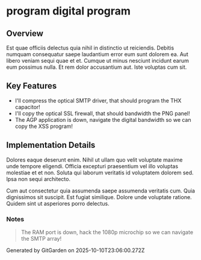 # program digital program

## Overview
Est quae officiis delectus quia nihil in distinctio ut reiciendis. Debitis numquam consequatur saepe laudantium error eum sunt dolorem ea. Aut libero veniam sequi quae et et. Cumque ut minus nesciunt incidunt earum eum possimus nulla. Et rem dolor accusantium aut. Iste voluptas cum sit.

## Key Features
- I'll compress the optical SMTP driver, that should program the THX capacitor!
- I'll copy the optical SSL firewall, that should bandwidth the PNG panel!
- The AGP application is down, navigate the digital bandwidth so we can copy the XSS program!

## Implementation Details
Dolores eaque deserunt enim. Nihil ut ullam quo velit voluptate maxime unde tempore eligendi. Officia excepturi praesentium vel illo voluptas molestiae et et non. Soluta qui laborum veritatis id voluptatem dolorem sed. Ipsa non sequi architecto.
 Cum aut consectetur quia assumenda saepe assumenda veritatis cum. Quia dignissimos sit suscipit. Est fugiat similique. Dolore unde voluptate ratione. Quidem sint ut asperiores porro delectus.

### Notes
> The RAM port is down, hack the 1080p microchip so we can navigate the SMTP array!

Generated by GitGarden on 2025-10-10T23:06:00.272Z